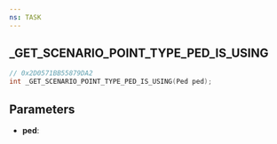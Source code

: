 ```yaml
---
ns: TASK
---
```

## _GET_SCENARIO_POINT_TYPE_PED_IS_USING

```c
// 0x2D0571BB55879DA2
int _GET_SCENARIO_POINT_TYPE_PED_IS_USING(Ped ped);
```

## Parameters
* **ped**:
